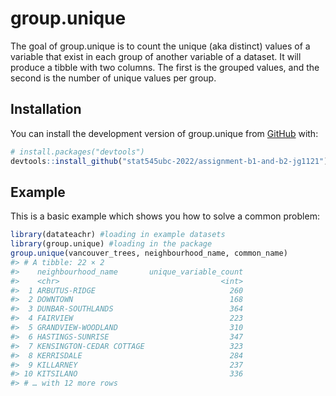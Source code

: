 
<!-- README.md is generated from README.Rmd. Please edit that file -->

# group.unique

<!-- badges: start -->
<!-- badges: end -->

The goal of group.unique is to count the unique (aka distinct) values of
a variable that exist in each group of another variable of a dataset. It
will produce a tibble with two columns. The first is the grouped values,
and the second is the number of unique values per group.

## Installation

You can install the development version of group.unique from
[GitHub](https://github.com/) with:

``` r
# install.packages("devtools")
devtools::install_github("stat545ubc-2022/assignment-b1-and-b2-jg1121")
```

## Example

This is a basic example which shows you how to solve a common problem:

``` r
library(datateachr) #loading in example datasets
library(group.unique) #loading in the package
group.unique(vancouver_trees, neighbourhood_name, common_name)
#> # A tibble: 22 × 2
#>    neighbourhood_name       unique_variable_count
#>    <chr>                                    <int>
#>  1 ARBUTUS-RIDGE                              260
#>  2 DOWNTOWN                                   168
#>  3 DUNBAR-SOUTHLANDS                          364
#>  4 FAIRVIEW                                   223
#>  5 GRANDVIEW-WOODLAND                         310
#>  6 HASTINGS-SUNRISE                           347
#>  7 KENSINGTON-CEDAR COTTAGE                   323
#>  8 KERRISDALE                                 284
#>  9 KILLARNEY                                  237
#> 10 KITSILANO                                  336
#> # … with 12 more rows
```

